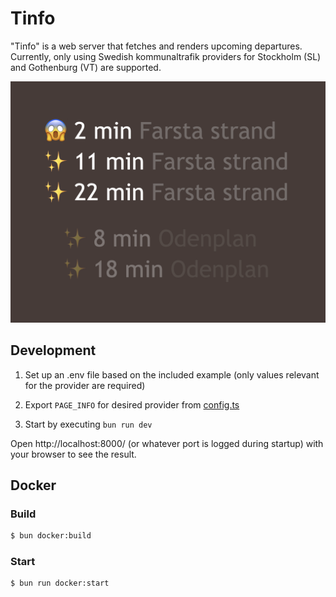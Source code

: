 # Tinfo

"Tinfo" is a web server that fetches and renders upcoming departures. Currently,
only using Swedish kommunaltrafik providers for Stockholm (SL) and Gothenburg
(VT) are supported.

![Screenshot](docs/screenshot.png)

## Development

1. Set up an .env file based on the included example (only values relevant for
   the provider are required)

2. Export `PAGE_INFO` for desired provider from [config.ts](src/config.ts)

3. Start by executing `bun run dev`

Open http://localhost:8000/ (or whatever port is logged during startup) with
your browser to see the result.

## Docker

### Build

```sh
$ bun docker:build
```

### Start

```sh
$ bun run docker:start
```

